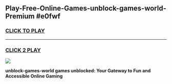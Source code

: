 
## Play-Free-Online-Games-unblock-games-world-Premium #e0fwf
<h3>
<a href="https://premium.freeplayer.one?title=unblock-games-world&ref=8M">CLICK TO PLAY</a></h3>
<hr>

<h3>
<a href="https://premium.freeplayer.one?title=unblock-games-world&ref=8M">CLICK 2 PLAY</a>
  
</h3>

<a href="https://premium.freeplayer.one?title=unblock-games-world&ref=8M"><img src="https://clearcache.store/games.png"></a>


**unblock-games-world games unblocked: Your Gateway to Fun and Accessible Online Gaming**
